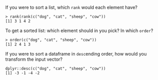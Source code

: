 If you were to sort a list, which `rank` would each element have?
```
> rank(rank(c("dog", "cat", "sheep", "cow"))
[1] 3 1 4 2
``` 
To get a sorted list: which element should in you pick? In which `order`? 
```
> order(c("dog", "cat", "sheep", "cow"))
[1] 2 4 1 3
```
If you were to sort a dataframe in `desc`ending order, how would you transform the input vector?
```
dplyr::desc(c("dog", "cat", "sheep", "cow"))
[1] -3 -1 -4 -2
```

<!--stackedit_data:
eyJoaXN0b3J5IjpbLTk1NzM1NDI1MV19
-->
